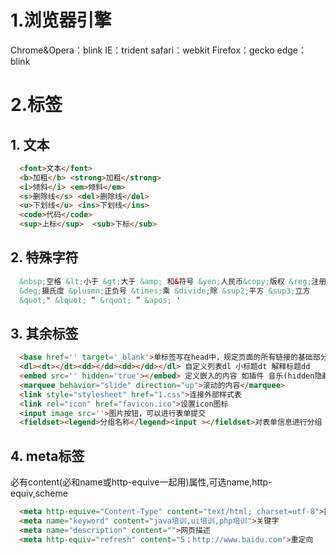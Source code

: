 # 1.浏览器引擎

Chrome&Opera：blink
IE：trident
safari：webkit
Firefox：gecko
edge：blink

# 2.标签

## 1. 文本

```html
  <font>文本</font>
  <b>加粗</b> <strong>加粗</strong>
  <i>倾斜</i> <em>倾斜</em>
  <s>删除线</s> <del>删除线</del>
  <u>下划线</u> <ins>下划线</ins>
  <code>代码</code>
  <sup>上标</sup>  <sub>下标</sub>
```

## 2. 特殊字符

```html
  &nbsp;空格 &lt;小于 &gt;大于 &amp; 和&符号 &yen;人民币&copy;版权 &reg;注册商标 
  &deg;摄氏度 &plusmn;正负号 &times;乘 &divide;除 &sup2;平方 &sup3;立方
  &quot;" &lquot; “ &rquot; ” &apos; '
```

## 3. 其余标签

```html
  <base href='' target='_blank'>单标签写在head中，规定页面的所有链接的基础部分
  <dl><dt></dt><dd></dd><dd></dd></dl> 自定义列表dl 小标题dt 解释标题dd
  <embed src='' hidden='true'></embed> 定义嵌入的内容 如插件 音乐(hidden隐藏播放按钮)
  <marquee behavior="slide" direction="up">滚动的内容</marquee>
  <link style="stylesheet" href="1.css">连接外部样式表
  <link rel="icon" href="favicon.ico">设置icon图标
  <input image src=''>图片按钮，可以进行表单提交
  <fieldset><legend>分组名称</legend><input ></fieldset>对表单信息进行分组
```

## 4. meta标签

必有content(必和name或http-equive一起用)属性,可选name,http-equiv,scheme
  
```html
  <meta http-equive="Content-Type" content="text/html; charset=utf-8">指定编码
  <meta name="keyword" content="java培训,ui培训,php培训">关键字
  <meta name="description" content="">网页描述
  <meta http-equiv="refresh" content="5；http://www.baidu.com">重定向
```
